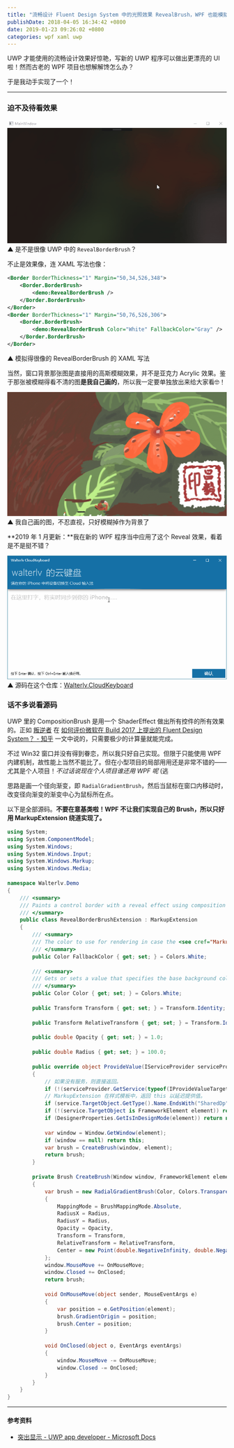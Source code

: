 ```yaml
---
title: "流畅设计 Fluent Design System 中的光照效果 RevealBrush，WPF 也能模拟实现啦！"
publishDate: 2018-04-05 16:34:42 +0800
date: 2019-01-23 09:26:02 +0800
categories: wpf xaml uwp
---
```


UWP 才能使用的流畅设计效果好惊艳，写新的 UWP 程序可以做出更漂亮的 UI 啦！然而古老的 WPF 项目也想解解馋怎么办？

于是我动手实现了一个！

---

<div id="toc"></div>

### 迫不及待看效果

![光照效果](/static/posts/2018-04-05-16-09-11.gif)  
▲ 是不是很像 UWP 中的 `RevealBorderBrush`？

不止是效果像，连 XAML 写法也像：

```xml
<Border BorderThickness="1" Margin="50,34,526,348">
    <Border.BorderBrush>
        <demo:RevealBorderBrush />
    </Border.BorderBrush>
</Border>
<Border BorderThickness="1" Margin="50,76,526,306">
    <Border.BorderBrush>
        <demo:RevealBorderBrush Color="White" FallbackColor="Gray" />
    </Border.BorderBrush>
</Border>
```
▲ 模拟得很像的 RevealBorderBrush 的 XAML 写法

当然，窗口背景那张图是直接用的高斯模糊效果，并不是亚克力 Acrylic 效果。鉴于那张被模糊得看不清的图**是我自己画的**，所以我一定要单独放出来给大家看🤓！

![我自己画的图，不忍直视，只好模糊掉作为背景了](/static/posts/2018-04-05-16-17-15.png)  
▲ 我自己画的图，不忍直视，只好模糊掉作为背景了

**2019 年 1 月更新：**我在新的 WPF 程序当中应用了这个 Reveal 效果，看着是不是挺不错？

![Cloud Keyboard](/static/posts/2019-01-23-reveal-brush-in-cloud-keyboard-pc.gif)  
▲ 源码在这个仓库：[Walterlv.CloudKeyboard](https://github.com/walterlv/Walterlv.CloudKeyboard)

### 话不多说看源码

UWP 里的 CompositionBrush 是用一个 ShaderEffect 做出所有控件的所有效果的。正如 [叛逆者](https://www.zhihu.com/people/minmin.gong/activities) 在 [如何评价微软在 Build 2017 上提出的 Fluent Design System？ - 知乎](https://www.zhihu.com/question/59724483/answer/168191216?utm_medium=social&utm_source=wechat_session) 一文中说的，只需要极少的计算量就能完成。

不过 Win32 窗口并没有得到眷恋，所以我只好自己实现。但限于只能使用 WPF 内建机制，故性能上当然不能比了。但在小型项目的局部用用还是非常不错的——尤其是个人项目！*不过话说现在个人项目谁还用 WPF 呢* (逃

思路是画一个径向渐变，即 `RadialGradientBrush`，然后当鼠标在窗口内移动时，改变径向渐变的渐变中心为鼠标所在点。

以下是全部源码。**不要在意基类啦！WPF 不让我们实现自己的 Brush，所以只好用 MarkupExtension 绕道实现了。**

```csharp
using System;
using System.ComponentModel;
using System.Windows;
using System.Windows.Input;
using System.Windows.Markup;
using System.Windows.Media;

namespace Walterlv.Demo
{
    /// <summary>
    /// Paints a control border with a reveal effect using composition brush and light effects.
    /// </summary>
    public class RevealBorderBrushExtension : MarkupExtension
    {
        /// <summary>
        /// The color to use for rendering in case the <see cref="MarkupExtension"/> can't work correctly.
        /// </summary>
        public Color FallbackColor { get; set; } = Colors.White;

        /// <summary>
        /// Gets or sets a value that specifies the base background color for the brush.
        /// </summary>
        public Color Color { get; set; } = Colors.White;

        public Transform Transform { get; set; } = Transform.Identity;

        public Transform RelativeTransform { get; set; } = Transform.Identity;

        public double Opacity { get; set; } = 1.0;

        public double Radius { get; set; } = 100.0;

        public override object ProvideValue(IServiceProvider serviceProvider)
        {
            // 如果没有服务，则直接返回。
            if (!(serviceProvider.GetService(typeof(IProvideValueTarget)) is IProvideValueTarget service)) return null;
            // MarkupExtension 在样式模板中，返回 this 以延迟提供值。
            if (service.TargetObject.GetType().Name.EndsWith("SharedDp")) return this;
            if (!(service.TargetObject is FrameworkElement element)) return this;
            if (DesignerProperties.GetIsInDesignMode(element)) return new SolidColorBrush(FallbackColor);

            var window = Window.GetWindow(element);
            if (window == null) return this;
            var brush = CreateBrush(window, element);
            return brush;
        }

        private Brush CreateBrush(Window window, FrameworkElement element)
        {
            var brush = new RadialGradientBrush(Color, Colors.Transparent)
            {
                MappingMode = BrushMappingMode.Absolute,
                RadiusX = Radius,
                RadiusY = Radius,
                Opacity = Opacity,
                Transform = Transform,
                RelativeTransform = RelativeTransform,
                Center = new Point(double.NegativeInfinity, double.NegativeInfinity),
            };
            window.MouseMove += OnMouseMove;
            window.Closed += OnClosed;
            return brush;

            void OnMouseMove(object sender, MouseEventArgs e)
            {
                var position = e.GetPosition(element);
                brush.GradientOrigin = position;
                brush.Center = position;
            }

            void OnClosed(object o, EventArgs eventArgs)
            {
                window.MouseMove -= OnMouseMove;
                window.Closed -= OnClosed;
            }
        }
    }
}
```

---

#### 参考资料

- [突出显示 - UWP app developer - Microsoft Docs](https://docs.microsoft.com/zh-cn/windows/uwp/design/style/reveal?wt.mc_id=MVP)
